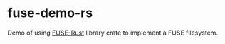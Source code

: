 # fuse-demo-rs

Demo of using [FUSE-Rust](https://github.com/cberner/fuser) library crate to implement a FUSE filesystem.
